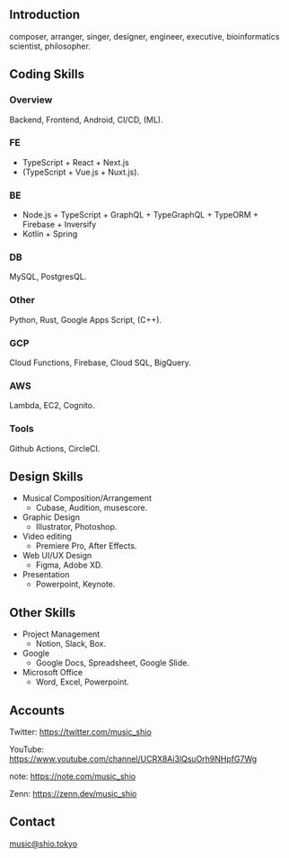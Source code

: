 ## Introduction
composer, arranger, singer, designer, engineer, executive, bioinformatics scientist, philosopher.

## Coding Skills

### Overview
Backend, Frontend, Android, CI/CD, (ML).

### FE
- TypeScript + React + Next.js
- (TypeScript + Vue.js + Nuxt.js).

### BE
- Node.js + TypeScript + GraphQL + TypeGraphQL + TypeORM + Firebase + Inversify
- Kotlin + Spring

### DB
MySQL, PostgresQL.

### Other
Python, Rust, Google Apps Script, (C++).

### GCP
Cloud Functions, Firebase, Cloud SQL, BigQuery.

### AWS
Lambda, EC2, Cognito.

### Tools
Github Actions, CircleCI.

## Design Skills
- Musical Composition/Arrangement
  - Cubase, Audition, musescore.
- Graphic Design
  - Illustrator, Photoshop.
- Video editing
  - Premiere Pro, After Effects.
- Web UI/UX Design
  - Figma, Adobe XD.
- Presentation
  - Powerpoint, Keynote.

## Other Skills
- Project Management
  - Notion, Slack, Box.
- Google
  - Google Docs, Spreadsheet, Google Slide.
- Microsoft Office
  - Word, Excel, Powerpoint.

## Accounts

Twitter: https://twitter.com/music_shio

YouTube: https://www.youtube.com/channel/UCRX8Ai3lQsuOrh9NHpfG7Wg

note: https://note.com/music_shio

Zenn: https://zenn.dev/music_shio

## Contact

music@shio.tokyo
